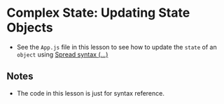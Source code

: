 # Complex State: Updating State Objects
- See the ```App.js``` file in this lesson to see how to update the ```state``` of an ```object``` using [Spread syntax (...)](https://developer.mozilla.org/en-US/docs/Web/JavaScript/Reference/Operators/Spread_syntax)

## Notes
- The code in this lesson is just for syntax reference.
